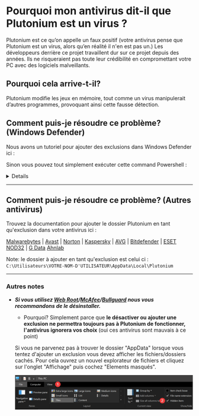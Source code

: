 # Pourquoi mon antivirus dit-il que Plutonium est un virus ?

Plutonium est ce qu’on appelle un faux positif (votre antivirus pense que Plutonium est un virus, alors qu’en réalité il n'en est pas un.) Les développeurs derrière ce projet travaillent dur sur ce projet depuis des années. Ils ne risqueraient pas toute leur crédibilité en compromettant votre PC avec des logiciels malveillants.

## Pourquoi cela arrive-t-il?

Plutonium modifie les jeux en mémoire, tout comme un virus manipulerait d’autres programmes, provoquant ainsi cette fausse détection.

## Comment puis-je résoudre ce problème? (Windows Defender)

Nous avons un tutoriel pour ajouter des exclusions dans Windows Defender ici :

<Player url="https://youtu.be/0ijMY8FiLSg" />

Sinon vous pouvez tout simplement exécuter cette command Powershell :

<Details title="Commande Powershell pour ajouter une exclusion dans Windows Defender">

La méthode la plus rapide est de faire un clic droit sur le bouton démarrer, d'ouvrir `Windows Powershell (Admin)` et de coller la commande suivante (clic droit) :
`powershell -inputformat none -outputformat none -NonInteractive -Command Add-MpPreference -ExclusionPath "%localappdata%\Plutonium"`

![GIF d'explication](/images/docs/antivirus/Ecyyy6Q.gif)

(Notez que cela n'ajoute une exclusion pour Plutonium que dans **Windows Defender**. Si vous avez un autre antivirus référez vous à leur documentation)
</Details>

---

## Comment puis-je résoudre ce problème? (Autres antivirus)

Trouvez la documentation pour ajouter le dossier Plutonium en tant qu'exclusion dans votre antivirus ici :

[Malwarebytes](https://support.malwarebytes.com/hc/en-us/articles/360038479234) | [Avast](https://support.avast.com/en-us/article/Antivirus-scan-exclusions/) | [Norton](https://support.norton.com/sp/en/us/home/current/solutions/v3672136) | [Kaspersky](https://support.kaspersky.com/14848#block1)
| [AVG](https://support.avg.com/SupportArticleView?l=en&urlName=AVG-Antivirus-scan-exclusions&supportType=home) | [Bitdefender](https://www.bitdefender.com/consumer/support/answer/13427/) | [ESET NOD32](https://help.eset.com/eav/14/en-US/idh_detection_exclusions.html) | [G Data](https://help.gdatasoftware.com/b2c/GDAV/2014/en/index.html?410057.htm)
[Ahnlab](https://ask.ahnlab.com/hc/en-us/articles/900003233126--V3-ALL-Let-s-learn-about-setting-up-Scan-Exclusions)

Note: le dossier à ajouter en tant qu'exclusion est celui ci : `C:\Utilisateurs\VOTRE-NOM-D'UTILISATEUR\AppData\Local\Plutonium`

---

### Autres notes

* ***Si vous utilisez [Web Root](https://community.webroot.com/webroot-secureanywhere-antivirus-12/how-to-uninstall-secureanywhere-317009)/[McAfee](https://service.mcafee.com/webcenter/portal/cp/home/articleview?articleId=TS101331)/[Bullguard](https://www.bullguard.com/support/faq/other/how-do-i-uninstall-bullguard-from-my-computer.aspx) nous vous recommandons de le désinstaller.***

  * Pourquoi? Simplement parce que **le désactiver ou ajouter une exclusion ne permettra toujours pas à Plutonium de fonctionner, l'antivirus ignorera vos choix** (oui ces antivirus sont mauvais à ce point)

  Si vous ne parvenez pas à trouver le dossier "AppData" lorsque vous tentez d'ajouter un exclusion vous devez afficher les fichiers/dossiers cachés. Pour cela ouvrez un nouvel explorateur de fichiers et cliquez sur l'onglet "Affichage" puis cochez "Elements masqués".

  ![Hidden Items](/images/docs/antivirus/EUnBnHg.png)